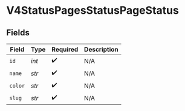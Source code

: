 # V4StatusPagesStatusPageStatus


## Fields

| Field              | Type               | Required           | Description        |
| ------------------ | ------------------ | ------------------ | ------------------ |
| `id`               | *int*              | :heavy_check_mark: | N/A                |
| `name`             | *str*              | :heavy_check_mark: | N/A                |
| `color`            | *str*              | :heavy_check_mark: | N/A                |
| `slug`             | *str*              | :heavy_check_mark: | N/A                |